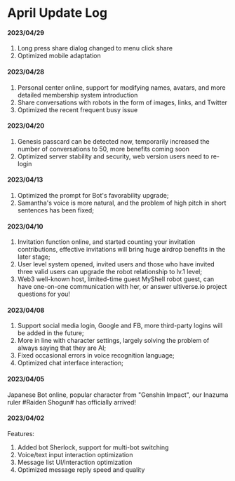 # April Update Log

#### 2023/04/29

1. Long press share dialog changed to menu click share
2. Optimized mobile adaptation

#### 2023/04/28

1. Personal center online, support for modifying names, avatars, and more detailed membership system introduction
2. Share conversations with robots in the form of images, links, and Twitter
3. Optimized the recent frequent busy issue

#### 2023/04/20

1. Genesis passcard can be detected now, temporarily increased the number of conversations to 50, more benefits coming soon
2. Optimized server stability and security, web version users need to re-login

#### 2023/04/13

1. Optimized the prompt for Bot's favorability upgrade;
2. Samantha's voice is more natural, and the problem of high pitch in short sentences has been fixed;

#### 2023/04/10

1. Invitation function online, and started counting your invitation contributions, effective invitations will bring huge airdrop benefits in the later stage;
2. User level system opened, invited users and those who have invited three valid users can upgrade the robot relationship to lv.1 level;
3. Web3 well-known host, limited-time guest MyShell robot guest, can have one-on-one communication with her, or answer ultiverse.io project questions for you!

#### 2023/04/08

1. Support social media login, Google and FB, more third-party logins will be added in the future;
2. More in line with character settings, largely solving the problem of always saying that they are AI;
3. Fixed occasional errors in voice recognition language;
4. Optimized chat interface interaction;

#### 2023/04/05

Japanese Bot online, popular character from "Genshin Impact", our Inazuma ruler #Raiden Shogun# has officially arrived!

#### 2023/04/02

Features:

1. Added bot Sherlock, support for multi-bot switching
2. Voice/text input interaction optimization
3. Message list UI/interaction optimization
4. Optimized message reply speed and quality